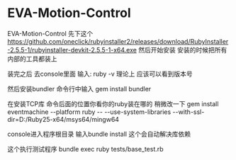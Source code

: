 # EVA-Motion-Control
EVA-Motion-Control
先下这个
https://github.com/oneclick/rubyinstaller2/releases/download/RubyInstaller-2.5.5-1/rubyinstaller-devkit-2.5.5-1-x64.exe
然后开始安装 安装的时候把所有内部的工具都装上

装完之后 去console里面 输入: ruby -v
理论上 应该可以看到版本号

然后安装bundler
命令行中输入 gem install bundler

在安装TCP库 命令后面的位置你看你的ruby装在哪的 稍微改一下
gem install eventmachine --platform ruby -- --use-system-libraries --with-ssl-dir=D:/Ruby25-x64/msys64/mingw64

console进入程序根目录 输入bundle install 这个会自动解决库依赖

这个执行测试程序
bundle exec ruby tests/base_test.rb
